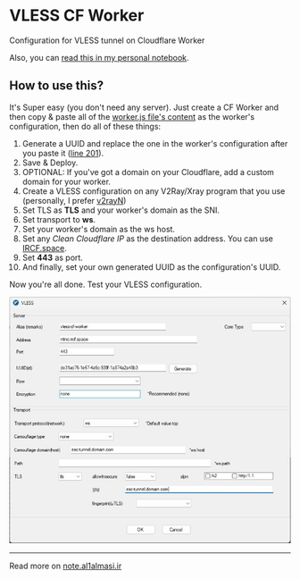 <h1>VLESS CF Worker</h1>
<p>Configuration for VLESS tunnel on Cloudflare Worker</p>
<p>Also, you can <a href='https://note.al1almasi.ir/easy-vless-config-with-cf-worker/'>read this in my personal notebook</a>.</p>
<h2>How to use this?</h2>
<p>It's Super easy (you don't need any server). Just create a CF Worker and then copy & paste all of the <a href="https://raw.githubusercontent.com/AliAlmasi/vless-cf-worker/main/worker.js">worker.js file's content</a> as the worker's configuration, then do all of these things:</p>
<ol>
  <li>Generate a UUID and replace the one in the worker's configuration after you paste it (<a href="https://github.com/AliAlmasi/vless-cf-worker/blob/main/worker.js#L201">line 201</a>).</li>
  <li>Save & Deploy.</li>
  <li>OPTIONAL: If you've got a domain on your Cloudflare, add a custom domain for your worker.</li>
  <li>Create a VLESS configuration on any V2Ray/Xray program that you use (personally, I prefer <a href="https://github.com/2dust/v2rayN">v2rayN</a>)</li>
  <li>Set TLS as <b>TLS</b> and your worker's domain as the SNI.</li>
  <li>Set transport to <b>ws</b>.</li>
  <li>Set your worker's domain as the ws host.</li>
  <li>Set any <i>Clean Cloudflare IP</i> as the destination address. You can use <a href="https://ircf.space/">IRCF.space</a>.</li>
  <li>Set <b>443</b> as port.</li>
  <li>And finally, set your own generated UUID as the configuration's UUID.</li>
</ol>
<p>Now you're all done. Test your VLESS configuration.</p>
<div align="center"><img src="./screenshots/vless-config.jpg"></div>
<hr>
<p>Read more on <a href='https://note.al1almasi.ir'>note.al1almasi.ir</a></p>
